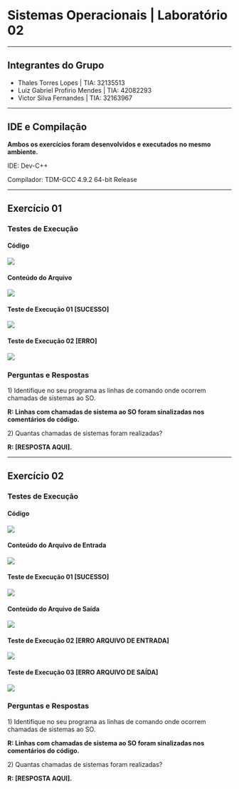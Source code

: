 <h1> Sistemas Operacionais | Laboratório 02 </h1>

<hr>

<h2>Integrantes do Grupo</h2>
<ul>
  <li>Thales Torres Lopes | TIA: 32135513</li>
 
  <li>Luiz Gabriel Profirio Mendes | TIA: 42082293</li>
 
  <li>Victor Silva Fernandes | TIA: 32163967</li>
</ul>

<hr>

<h2>IDE e Compilação</h2>

<p><b>Ambos os exercícios foram desenvolvidos e executados no mesmo ambiente.</b></p>
<p>IDE: Dev-C++</p>
<p>Compilador: TDM-GCC 4.9.2 64-bit Release</p>

<hr>

<h2>Exercício 01</h2>

<h3>Testes de Execução</h3>

<h4>Código</h4>
<img src="readmefiles/codigoEx1.png"/>

<h4>Conteúdo do Arquivo</h4>
<img src="readmefiles/entradaEx1.png"/>

<h4>Teste de Execução 01 [SUCESSO]</h4>
<img src="readmefiles/execucaoEx1.png"/>

<h4>Teste de Execução 02 [ERRO]</h4>
<img src="readmefiles/execucao2Ex1.png"/>

<h3>Perguntas e Respostas</h3>
<p>1) Identifique no seu programa as linhas de comando onde ocorrem chamadas de sistemas ao SO.</p>
<p><b>R: Linhas com chamadas de sistema ao SO foram sinalizadas nos comentários do código.</b></p>
<p>2) Quantas chamadas de sistemas foram realizadas?</p>
<p><b>R: [RESPOSTA AQUI].</b></p>
 
<hr>

<h2>Exercício 02</h2>

<h3>Testes de Execução</h3>

<h4>Código</h4>
<img src="readmefiles/codigoEx2.png"/>

<h4>Conteúdo do Arquivo de Entrada</h4>
<img src="readmefiles/entradaEx1.png"/>

<h4>Teste de Execução 01 [SUCESSO]</h4>
<img src="readmefiles/execucao01Ex2.png"/>

<h4>Conteúdo do Arquivo de Saída</h4>
<img src="readmefiles/saidaEx2.png"/>

<h4>Teste de Execução 02 [ERRO ARQUIVO DE ENTRADA]</h4>
<img src="readmefiles/execucao02Ex2.png"/>

<h4>Teste de Execução 03 [ERRO ARQUIVO DE SAÍDA]</h4>
<img src="readmefiles/execucao03Ex2.png"/>


<h3>Perguntas e Respostas</h3>
<p>1) Identifique no seu programa as linhas de comando onde ocorrem chamadas de sistemas ao SO.</p>
<p><b>R: Linhas com chamadas de sistema ao SO foram sinalizadas nos comentários do código.</b></p>
<p>2) Quantas chamadas de sistemas foram realizadas?</p>
<p><b>R: [RESPOSTA AQUI].</b></p>

